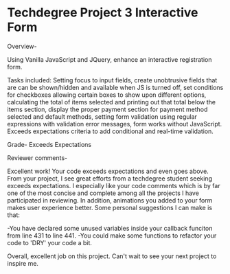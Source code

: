 # Techdegree Project 3 Interactive Form

Overview-

Using Vanilla JavaScript and JQuery, enhance an interactive registration form.

Tasks included:
Setting focus to input fields, create unobtrusive fields that are can be shown/hidden and available when JS is turned off, set conditions for checkboxes allowing certain boxes to show upon different options, calculating the total of items selected and printing out that total below the items section, display the proper payment section for payment method selected and default methods, setting form validation using regular expressions with validation error messages, form works without JavaScript.
Exceeds expectations criteria to add conditional and real-time validation.

Grade- Exceeds Expectations

Reviewer comments-

Excellent work! Your code exceeds expectations and even goes above. From your project, I see great efforts from a techdegree student seeking exceeds expectations. I especially like your code comments which is by far one of the most concise and complete among all the projects I have participated in reviewing. In addition, animations you added to your form makes user experience better. Some personal suggestions I can make is that:

-You have declared some unused variables inside your callback funciton from line 431 to line 441.
-You could make some functions to refactor your code to 'DRY' your code a bit.

Overall, excellent job on this project. Can't wait to see your next project to inspire me.
